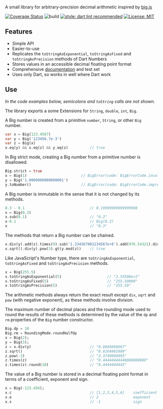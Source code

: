 A small library for arbitrary-precision decimal arithmetic inspired by [big.js](https://github.com/MikeMcl/big.js/)

[![Coverage Status](https://coveralls.io/repos/github/serdimoa/big.dart/badge.svg)](https://coveralls.io/github/serdimoa/big.dart)
![build](https://github.com/serdimoa/big.dart/workflows/big.dart/badge.svg)
[![style: dart lint recommended](https://img.shields.io/badge/style-lints_recommended-40c4ff.svg)](https://pub.dev/packages/lints)
[![License: MIT](https://img.shields.io/badge/license-MIT-purple.svg)](https://opensource.org/licenses/MIT)


## Features

- Simple API
- Easier-to-use
- Replicates the `toStringAsExponential`, `toStringAsFixed` and `toStringAsPrecision` methods of Dart Numbers
- Stores values in an accessible decimal floating point format
- Comprehensive [documentation](https://mikemcl.github.io/big.js/) and test set
- Uses only Dart, so works in well where Dart work


## Use

*In the code examples below, semicolons and `toString` calls are not shown.*

The library exports a some Extensions for `String`, `double`, `int`, `Big`.

A Big number is created from a primitive `number`, `String`, or other `Big` number.

```dart
var x = Big(123.4567)
var y = Big('123456.7e-3')
var z = Big(x)
x.eq(y) && x.eq(z) && y.eq(z)          // true
```

In Big strict mode, creating a Big number from a primitive number is disallowed.

```dart
Big.strict = true
x = Big(1)                         // BigError(code: BigErrorCode.invalidNumber)
y = Big('1.0000000000000001')
y.toNumber()                       // BigError(code: BigErrorCode.impreciseConversion)
```

A Big number is immutable in the sense that it is not changed by its methods.

```dart
0.3 - 0.1                              // 0.19999999999999998
x = Big(0.3)
x.sub(0.1)                             // "0.2"
x-0.1                                  // Big(0.2)
x                                      // "0.3"
```

The methods that return a Big number can be chained.

```dart
x.div(y).add(z).times(9).sub('1.234567801234567e+8').add(976.54321).div('2598.11772')
x.sqrt().div(y).pow(3).gt(y.mod(z))    // true
```

Like JavaScript's Number type, there are `toStringAsExponential`, `toStringAsFixed` and `toStringAsPrecision` methods.

```dart
x = Big(255.5)
x.toStringAsExponential(5)                     // "2.55500e+2"
x.toStringAsFixed(5)                           // "255.50000"
x.toStringAsPrecision(5)                       // "255.50"
```

The arithmetic methods always return the exact result except `div`, `sqrt` and `pow`
(with negative exponent), as these methods involve division.

The maximum number of decimal places and the rounding mode used to round the results of these methods is determined by the value of the `dp` and `rm` properties of the `Big` number constructor.

```dart
Big.dp = 10
Big.rm = RoundingMode.roundHalfUp
x = Big(2);
y = Big(3);
z = x.div(y)                           // "0.6666666667"
z.sqrt()                               // "0.8164965809"
z.pow(-3)                              // "3.3749999995"
z.times(z)                             // "0.44444444448888888889"
z.times(z).round(10)                   // "0.4444444445"
```

The value of a Big number is stored in a decimal floating point format in terms of a coefficient, exponent and sign.

```dart
x = Big(-123.456);
x.c                                    // [1,2,3,4,5,6]    coefficient (i.e. significand)
x.e                                    // 2                exponent
x.s                                    // -1               sign
```





